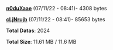 [**n0duXaae**](/data/n0duXaae.txt) (07/11/22 - 08:41)- 4308 bytes

[**cLjNrujb**](/data/cLjNrujb.txt) (07/11/22 - 08:41)- 85653 bytes

**Total Datas**: 2024

**Total Size**: 11.61 MB / 11.6 MB